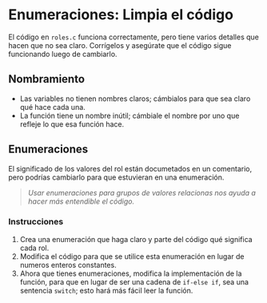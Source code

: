# Enumeraciones: Limpia el código
El código en `roles.c` funciona correctamente, pero tiene varios detalles que hacen que no sea claro.
Corrígelos y asegúrate que el código sigue funcionando luego de cambiarlo.

## Nombramiento
- Las variables no tienen nombres claros; cámbialos para que sea claro qué hace cada una.
- La función tiene un nombre inútil; cámbiale el nombre por uno que refleje lo que esa función hace.

## Enumeraciones
El significado de los valores del rol están documetados en un comentario, pero podrías cambiarlo para que estuvieran en una enumeración.

> _Usar enumeraciones para grupos de valores relacionas nos ayuda a hacer más entendible el código._

### Instrucciones
1. Crea una enumeración que haga claro y parte del código qué significa cada rol.
2. Modifica el código para que se utilice esta enumeración en lugar de numeros enteros constantes.
3. Ahora que tienes enumeraciones, modifica la implementación de la función, para que en lugar de ser una cadena de `if-else if`, sea una sentencia `switch`; esto hará más fácil leer la función.